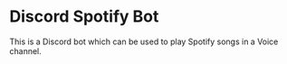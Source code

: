 # Discord Spotify Bot
This is a Discord bot which can be used to play Spotify songs in a Voice channel.
